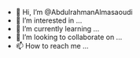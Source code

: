 - 👋 Hi, I’m @AbdulrahmanAlmasaoudi
- 👀 I’m interested in ...
- 🌱 I’m currently learning ...
- 💞️ I’m looking to collaborate on ...
- 📫 How to reach me ...

<!---
AbdulrahmanAlmasaoudi/AbdulrahmanAlmasaoudi is a ✨ special ✨ repository because its `README.md` (this file) appears on your GitHub profile.
You can click the Preview link to take a look at your changes.
--->
